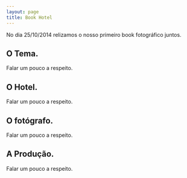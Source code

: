 ```yaml
---
layout: page
title: Book Hotel
---
```

<p>
No dia 25/10/2014 relizamos o nosso primeiro book fotográfico juntos.
</p>

## O Tema.

Falar um pouco a respeito.

## O Hotel.

Falar um pouco a respeito.

## O fotógrafo.

Falar um pouco a respeito.

## A Produção.

Falar um pouco a respeito.
